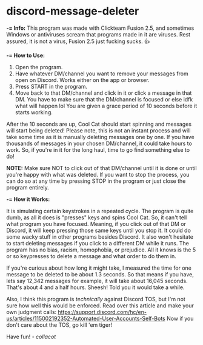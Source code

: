 # discord-message-deleter

**-= Info:**
This program was made with Clickteam Fusion 2.5, and sometimes Windows or antiviruses scream that programs made in it are viruses. 
Rest assured, it is not a virus, Fusion 2.5 just fucking sucks. :thumbsup:

**-= How to Use:**
1. Open the program.
2. Have whatever DM/channel you want to remove your messages from open on Discord. Works either on the app or browser.
3. Press START in the program. 
4. Move back to that DM/channel and click in it or click a message in that DM. You have to make sure that the DM/channel is focused or else idfk what will happen lol
You are given a grace period of 10 seconds before it starts working.

After the 10 seconds are up, Cool Cat should start spinning and messages will start being deleted!
Please note, this is not an instant process and will take some time as it is manually deleting messages one by one. 
If you have thousands of messages in your chosen DM/channel, it could take hours to work. So, if you're in it for the long haul, time to go find something else to do!

**NOTE:** Make sure NOT to click out of that DM/channel until it is done or until you're happy with what was deleted.
If you want to stop the process, you can do so at any time by pressing STOP in the program or just close the program entirely.

**-= How it Works:**

It is simulating certain keystrokes in a repeated cycle. The program is quite dumb, as all it does is "presses" keys and spins Cool Cat. So, it can't tell what program you have focused. 
Meaning, if you click out of that DM or Discord, it will keep pressing those same keys until you stop it. It could do some wacky stuff in other programs besides Discord. 
It also won't hesitate to start deleting messages if you click to a different DM while it runs. The program has no bias, racism, homophobia, or prejudice. All it knows is the 5 or so keypresses to delete a message and what order to do them in.

If you're curious about how long it might take, I measured the time for one message to be deleted to be about 1.3 seconds. So that means if you have, lets say 12,342 messages for example, it will take about 16,045 seconds. That's about 4 and a half hours. Sheesh! Told you it would take a while.

Also, I think this program is *technically* against Discord TOS, but I'm not sure how well this would be enforced. Read over this article and make your own judgment calls: https://support.discord.com/hc/en-us/articles/115002192352-Automated-User-Accounts-Self-Bots
Now if you don't care about the TOS, go kill 'em tiger!

Have fun!
_- collacot_
